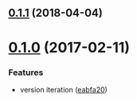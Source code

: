 <a name="0.1.1"></a>
## [0.1.1](https://github.com/ipld/eth-hash-to-cid/compare/v0.1.0...v0.1.1) (2018-04-04)



<a name="0.1.0"></a>
# [0.1.0](https://github.com/ipld/eth-hash-to-cid/compare/eabfa20...v0.1.0) (2017-02-11)


### Features

* version iteration ([eabfa20](https://github.com/ipld/eth-hash-to-cid/commit/eabfa20))



